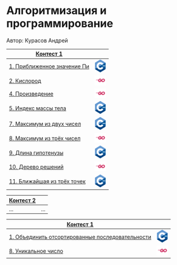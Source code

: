 # Алгоритмизация и программирование

Автор: Курасов Андрей

|[Контест 1](https://contest.yandex.ru/contest/52142/problems/) |  |
| --- | :-: |
| [1. Приближенное значение Пи](./CONTEST-1/1/1.cpp) | ![](./img/cpp.png) |
| [2. Кислород](./CONTEST-1/2/2.go) | ![](./img/go.png) |
| [4. Произведение](./CONTEST-1/4/4.go) | ![](./img/go.png) |
| [5. Индекс массы тела](./CONTEST-1/5/5.cpp) | ![](./img/cpp.png) |
| [7. Максимум из двух чисел](./CONTEST-1/7/7.cpp) | ![](./img/cpp.png) |
| [8. Максимум из трёх чисел](./CONTEST-1/8/8.go) | ![](./img/go.png) |
| [9. Длина гипотенузы](./CONTEST-1/9/9.cpp) | ![](./img/cpp.png) |
| [10. Дерево решений](./CONTEST-1/10/10.go) | ![](./img/go.png) |
| [11. Ближайшая из трёх точек](./CONTEST-1/11/11.cpp) | ![](./img/cpp.png) |

|[Контест 2](https://contest.yandex.ru/contest/52676/problems/) |  |
| --- | :-: |
| ... | ... |

|[Контест 1](https://contest.yandex.ru/contest/52142/problems/) |  |
| --- | :-: |
| [1. Объединить отсортированные последовательности](./CONTEST-3/1/1.cpp) | ![](./img/cpp.png) |
| [8. Уникальное число](./CONTEST-3/8/8.go) | ![](./img/go.png) |
